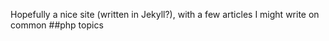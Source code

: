 Hopefully a nice site (written in Jekyll?), with a few articles I might write on common ##php topics
